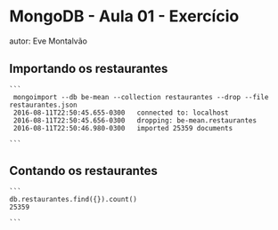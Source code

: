 # MongoDB - Aula 01 - Exercício
autor: Eve Montalvão

## Importando os restaurantes

    ```
     mongoimport --db be-mean --collection restaurantes --drop --file restaurantes.json
     2016-08-11T22:50:45.655-0300   connected to: localhost
     2016-08-11T22:50:45.656-0300   dropping: be-mean.restaurantes
     2016-08-11T22:50:46.980-0300   imported 25359 documents

    ```

## Contando os restaurantes

    ```
    db.restaurantes.find({}).count()
    25359

    ```